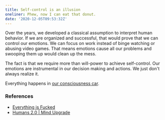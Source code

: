 ```yaml
---
title: Self-control is an illusion
oneliner: Phew, now I can eat that donut.
date: '2020-12-05T09:53:32Z'
---
```


Over the years, we developed a classical assumption to interpret human behavior. If we are organized and successful, that would prove that we can control our emotions. We can focus on work instead of binge watching or abusing video games. That means emotions cause all our problems and swooping them up would clean up the mess.

The fact is that we require more than will-power to achieve self-control. Our emotions are instrumental in our decision making and actions. We just don't always realize it.

Everything happens in [our consciousness car](./consciousness-car).

### References

- [Everything is Fucked](../books/everything-is-fucked)
- [Humans 2.0 | Mind Upgrade](https://www.spreaker.com/user/markmetry/self-control-is-an-illusion-w-mark-manso)
